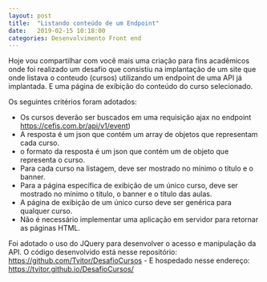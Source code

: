 ```yaml
---
layout: post
title:  "Listando conteúdo de um Endpoint"
date:   2019-02-15 10:18:00
categories: Desenvolvimento Front end
---
```

Hoje vou compartilhar com você mais uma criação para fins acadêmicos onde foi realizado um desafio que consistiu na implantação de um site que onde listava o conteudo (cursos) utilizando um endpoint de uma API já implantada. E uma página  de exibição do conteúdo  do curso selecionado.

 Os seguintes critérios foram adotados:
 - Os cursos deverão ser buscados em uma requisição ajax no endpoint https://cefis.com.br/api/v1/event)
 - A resposta é um json que contém um array de objetos que representam cada curso.
 - o formato da resposta é um json que contém um de objeto que representa o curso.
 - Para cada curso na listagem, deve ser mostrado no mínimo o título e o banner.
 - Para a página específica de exibição de um único curso, deve ser mostrado no mínimo
o título, o banner e o título das aulas.
- A página de exibição de um único curso deve ser genérica para qualquer curso.
- Não é necessário implementar uma aplicação em servidor para retornar as páginas
HTML.

Foi adotado o uso do JQuery para desenvolver o acesso e manipulação da API.
O código desenvolvido  está nesse repositório: https://github.com/Tvitor/DesafioCursos
    - E hospedado nesse endereço: https://tvitor.github.io/DesafioCursos/
    





